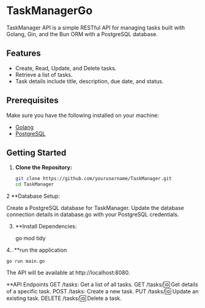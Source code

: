 # TaskManagerGo

TaskManager API is a simple RESTful API for managing tasks built with Golang, Gin, and the Bun ORM with a PostgreSQL database.

## Features

- Create, Read, Update, and Delete tasks.
- Retrieve a list of tasks.
- Task details include title, description, due date, and status.

## Prerequisites

Make sure you have the following installed on your machine:

- [Golang](https://golang.org/)
- [PostgreSQL](https://www.postgresql.org/)

## Getting Started

1. **Clone the Repository:**

   ```bash
   git clone https://github.com/yourusername/TaskManager.git
   cd TaskManager

2 **Database Setup:

Create a PostgreSQL database for TaskManager.
Update the database connection details in database.go with your PostgreSQL credentials.

3. **Install Dependencies:

    go mod tidy

4.. **run the application

    go run main.go

The API will be available at http://localhost:8080.

**API Endpoints
GET /tasks: Get a list of all tasks.
GET /tasks/:id: Get details of a specific task.
POST /tasks: Create a new task.
PUT /tasks/:id: Update an existing task.
DELETE /tasks/:id: Delete a task.